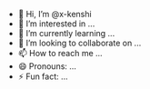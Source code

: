 - 👋 Hi, I’m @x-kenshi
- 👀 I’m interested in ...
- 🌱 I’m currently learning ...
- 💞️ I’m looking to collaborate on ...
- 📫 How to reach me ...
- 😄 Pronouns: ...
- ⚡ Fun fact: ...

<!---
x-kenshi/x-kenshi is a ✨ special ✨ repository because its `README.md` (this file) appears on your GitHub profile.
You can click the Preview link to take a look at your changes.
--->
